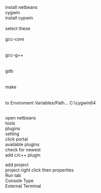 install netbeans<br />
cygwin<br />
	install cypwin<br /><br />
	select these<br /><br />
		gcc-core<br /><br /><br />
		gcc-g++<br /><br /><br />
		gdb<br /><br /><br />
		make<br /><br /><br />
	to Enviroment Variables/Path... C:\cygwin64 <br /><br />
	
open netbeans<br />
tools<br />
plugins<br />
setting<br />
click portal<br />
available plugins<br />
check for newest<br />
add c/c++ plugin<br />

add project<br />
project right click then properties<br />
Run tab<br />
Console Type<br />
External Terminal<br />
